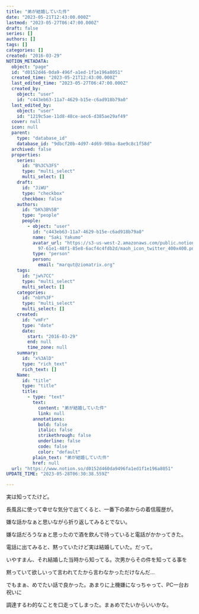 ```yaml
---
title: "弟が結婚していた件"
date: "2023-05-21T12:43:00.000Z"
lastmod: "2023-05-27T06:47:00.000Z"
draft: false
series: []
authors: []
tags: []
categories: []
created: "2016-03-29"
NOTION_METADATA:
  object: "page"
  id: "d0152d46-0da9-496f-a1ed-1f1e196a8051"
  created_time: "2023-05-21T12:43:00.000Z"
  last_edited_time: "2023-05-27T06:47:00.000Z"
  created_by:
    object: "user"
    id: "c443eb63-11a7-4629-b15e-c6ad918b79a0"
  last_edited_by:
    object: "user"
    id: "1219c5ae-11d8-48ce-aec6-d385ae29af49"
  cover: null
  icon: null
  parent:
    type: "database_id"
    database_id: "9dbcf20b-4d97-4d69-98ba-8ae9c8c1f58d"
  archived: false
  properties:
    series:
      id: "B%3C%3FS"
      type: "multi_select"
      multi_select: []
    draft:
      id: "JiWU"
      type: "checkbox"
      checkbox: false
    authors:
      id: "bK%3B%5B"
      type: "people"
      people:
        - object: "user"
          id: "c443eb63-11a7-4629-b15e-c6ad918b79a0"
          name: "Saki Yakumo"
          avatar_url: "https://s3-us-west-2.amazonaws.com/public.notion-static.com/3ad1c4\
            97-61e1-48f1-85e8-6acf4c4fdb2d/maoh_icon_twitter_400x400.png"
          type: "person"
          person:
            email: "marqut@ziomatrix.org"
    tags:
      id: "jw%7CC"
      type: "multi_select"
      multi_select: []
    categories:
      id: "nbY%3F"
      type: "multi_select"
      multi_select: []
    created:
      id: "vmFr"
      type: "date"
      date:
        start: "2016-03-29"
        end: null
        time_zone: null
    summary:
      id: "x%3AlD"
      type: "rich_text"
      rich_text: []
    Name:
      id: "title"
      type: "title"
      title:
        - type: "text"
          text:
            content: "弟が結婚していた件"
            link: null
          annotations:
            bold: false
            italic: false
            strikethrough: false
            underline: false
            code: false
            color: "default"
          plain_text: "弟が結婚していた件"
          href: null
  url: "https://www.notion.so/d0152d460da9496fa1ed1f1e196a8051"
UPDATE_TIME: "2023-05-28T06:30:38.559Z"

---
```

<link rel="stylesheet" href="https://cdn.jsdelivr.net/npm/katex@0.16.2/dist/katex.min.css" integrity="sha384-bYdxxUwYipFNohQlHt0bjN/LCpueqWz13HufFEV1SUatKs1cm4L6fFgCi1jT643X" crossorigin="anonymous">


実は知ってたけど。


長風呂に使って幸せな気分で出てくると、一番下の弟からの着信履歴が。


嫌な話かなぁと思いながら折り返してみるとでない。


嫌な話だろうなぁと思ったので酒を飲んで待っていると電話がかかってきた。


電話に出てみると、黙っていたけど実は結婚していた。だって。


いやすまん、それ結婚した当時から知ってる。次男からその件を知ってる事を


黙っていて欲しいって言われてたから言わなかっただけなんだ…


でもまぁ、めでたい話で良かった。あまりに上機嫌になっちゃって、PC一台お祝いに


調達するわ的なことを口走ってしまった。まぁめでたいからいいかな。

